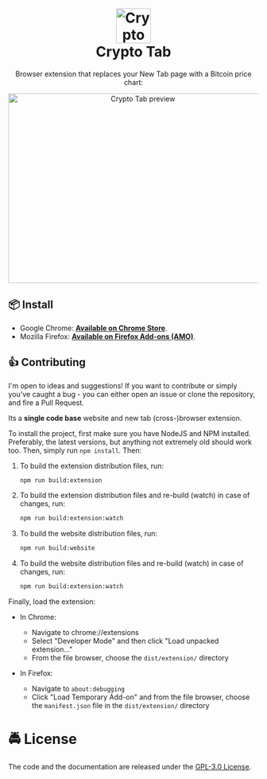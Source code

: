 <h1 align="center">
    <a href="https://crypto-tab.com"><img src="https://user-images.githubusercontent.com/2548061/31789747-cc1d44ae-b51b-11e7-81a0-0a4ef84244ff.png" height="70" width="70" alt="Crypto Tab Logo" /></a>
    <br />
    Crypto Tab
</h1>

<p align="center">Browser extension that replaces your New Tab page with a Bitcoin price chart:</p>

<p align="center">
    <a href="https://crypto-tab.com">
        <img src="https://i.imgur.com/E0N5eM0.gif" alt="Crypto Tab preview" width="526" height="381" />
    </a>
</p>

## 📦 Install

- Google Chrome: [**Available on Chrome Store**](https://chrome.google.com/webstore/detail/crypto-tab/hmbkmkdhhlgemdgeefnhfaffdpddohpa).
- Mozilla Firefox: [**Available on Firefox Add-ons (AMO)**](https://addons.mozilla.org/en-US/firefox/addon/crypto-tab/).

## 👍 Contributing

I'm open to ideas and suggestions! If you want to contribute or simply you've caught a bug - you can either open an issue or clone the repository, and fire a Pull Request.

Its a **single code base** website and new tab (cross-)browser extension.

To install the project, first make sure you have NodeJS and NPM installed. Preferably, the latest versions, but anything not extremely old should work too. Then, simply run `npm install`. Then:

1. To build the extension distribution files, run:
    ```bash
    npm run build:extension
    ```

1. To build the extension distribution files and re-build (watch) in case of changes, run:
    ```bash
    npm run build:extension:watch
    ```

1. To build the website distribution files, run:
    ```bash
    npm run build:website
    ```

1. To build the website distribution files and re-build (watch) in case of changes, run:
    ```bash
    npm run build:extension:watch
    ```

Finally, load the extension:

- In Chrome:
    - Navigate to chrome://extensions
    - Select "Developer Mode" and then click "Load unpacked extension..."
    - From the file browser, choose the `dist/extension/` directory

- In Firefox:
    - Navigate to `about:debugging`
    - Click "Load Temporary Add-on" and from the file browser, choose the `manifest.json` file in the `dist/extension/` directory

# 🚔 License

The code and the documentation are released under the [GPL-3.0 License](https://github.com/superKalo/crypto-tab/blob/master/LICENSE).
